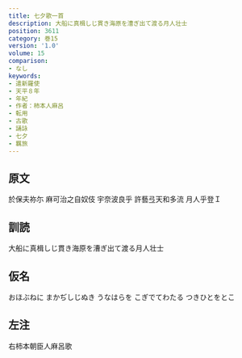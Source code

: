 ```yaml
---
title: 七夕歌一首
description: 大船に真楫しじ貫き海原を漕ぎ出て渡る月人壮士
position: 3611
category: 巻15
version: '1.0'
volume: 15
comparison:
- なし
keywords:
- 遣新羅使
- 天平８年
- 年紀
- 作者：柿本人麻呂
- 転用
- 古歌
- 誦詠
- 七夕
- 羈旅
---
```


## 原文

於保夫祢尓 麻可治之自奴伎 宇奈波良乎 許藝弖天和多流 月人乎登Ｉ

## 訓読

大船に真楫しじ貫き海原を漕ぎ出て渡る月人壮士

## 仮名

おほぶねに まかぢしじぬき うなはらを こぎでてわたる つきひとをとこ

## 左注

右柿本朝臣人麻呂歌
